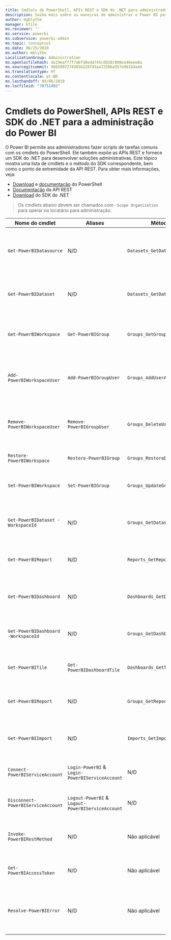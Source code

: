 ```yaml
---
title: Cmdlets do PowerShell, APIs REST e SDK do .NET para administradores
description: Saiba mais sobre as maneiras de administrar o Power BI por meio de scripts e APIs de programação.
author: mgblythe
manager: kfile
ms.reviewer: ''
ms.service: powerbi
ms.subservice: powerbi-admin
ms.topic: conceptual
ms.date: 06/25/2018
ms.author: mblythe
LocalizationGroup: Administration
ms.openlocfilehash: da19eaffff7abfd8edd745cdb58c008ea40eee8a
ms.sourcegitcommit: 9665997274301b228f45aa7250ba557e90164a4d
ms.translationtype: HT
ms.contentlocale: pt-BR
ms.lasthandoff: 09/06/2019
ms.locfileid: "70751492"
---
```

# <a name="powershell-cmdlets-rest-apis-and-net-sdk-for-power-bi-administration"></a>Cmdlets do PowerShell, APIs REST e SDK do .NET para a administração do Power BI
O Power BI permite aos administradores fazer scripts de tarefas comuns com os cmdlets do PowerShell. Ele também expõe as APIs REST e fornece um SDK do .NET para desenvolver soluções administrativas. Este tópico mostra uma lista de cmdlets e o método do SDK correspondente, bem como o ponto de extremidade da API REST. Para obter mais informações, veja:

- [Download](https://www.powershellgallery.com/packages/MicrosoftPowerBIMgmt/) e [documentação](https://docs.microsoft.com/powershell/power-bi/overview?view=powerbi-ps) do PowerShell
- [Documentação](https://docs.microsoft.com/rest/api/power-bi/admin) da API REST
- [Download](https://www.nuget.org/packages/Microsoft.PowerBI.Api/) do SDK do .NET

> Os cmdlets abaixo devem ser chamados com `-Scope Organization` para operar no locatário para administração.

| **Nome do cmdlet** | **Aliases** | **Método do SDK** | **Ponto de extremidade da API REST** | **Descrição** |
| --- | --- | --- | --- | --- |
| `Get-PowerBIDatasource` | N/D | `Datasets_GetDataSourcesAsAdmin` | /v1.0/myorg/admin/datasets/{datasetkey}/datasources | Obtém as fontes de dados para um determinado conjunto de dados. |
| `Get-PowerBIDataset` | N/D | `Datasets_GetDatasetsAsAdmin` | /v1.0/myorg/admin/datasets | Obtém a lista completa de conjuntos de dados em um locatário do Power BI. |
| `Get-PowerBIWorkspace` | `Get-PowerBIGroup` | `Groups_GetGroupsAsAdmin` | /v1.0/myorg/admin/groups | Obtém a lista completa de workspaces em um locatário do Power BI. |
| `Add-PowerBIWorkspaceUser` | `Add-PowerBIGroupUser` | `Groups_AddUserAsAdmin` | /v1.0/myorg/admin/groups/{groupId}/users | Adiciona um usuário como um membro a um determinado workspace. |
| `Remove-PowerBIWorkspaceUser` | `Remove-PowerBIGroupUser` | `Groups_DeleteUserAsAdmin` | /v1.0/myorg/admin/groups/{groupId}/users/{user} | Remove um usuário da lista de membros de um determinado workspace. |
| `Restore-PowerBIWorkspace` |`Restore-PowerBIGroup` | `Groups_RestoreDeletedGroupAsAdmin` | /v1.0/myorg/admin/groups/{groupId}/restore | Restaura um workspace excluído. |
| `Set-PowerBIWorkspace` |`Set-PowerBIGroup` | `Groups_UpdateGroupAsAdmin` | /v1.0/myorg/admin/groups/{groupId} | Atualiza as propriedades de um determinado workspace. |
| `Get-PowerBIDataset -WorkspaceId` | N/D | `Groups_GetDatasetsAsAdmin` | /v1.0/myorg/admin/groups/{group\_id}/datasets | Obtém os conjuntos de dados dentro de um determinado workspace. |
| `Get-PowerBIReport` | N/D | `Reports_GetReportsAsAdmin` | /v1.0/myorg/admin/reports | Obtém a lista completa de relatórios em um locatário do Power BI. |
| `Get-PowerBIDashboard` | N/D | `Dashboards_GetDashboardsAsAdmin` | /v1.0/myorg/admin/dashboards | Obtém a lista completa de dashboards em um locatário do Power BI. |
| `Get-PowerBIDashboard -WorkspaceId` | N/D | `Groups_GetDashboardsAsAdmin` | /v1.0/myorg/admin/groups/{group\_id}/dashboards | Obtém os dashboards dentro de um determinado workspace. |
| `Get-PowerBITile` | `Get-PowerBIDashboardTile` | `Dashboards_GetTilesAsAdmin` | /v1.0/myorg/admin/dashboards/{dashboard\_id}/tiles | Obtém os blocos de um determinado dashboard. |
| `Get-PowerBIReport` | N/D | `Groups_GetReportsAsAdmin` | /v1.0/myorg/admin/groups/{group\_id}/reports | Obtém os relatórios dentro de um determinado workspace. |
| `Get-PowerBIImport` | N/D | `Imports_GetImportsAsAdmin` | /v1.0/myorg/admin/imports | Obtém a lista completa de importações em um locatário do Power BI. |
| `Connect-PowerBIServiceAccount` | `Login-PowerBI` &  `Login-PowerBIServiceAccount` | N/D | N/D | Faça logon no Power BI e inicie uma sessão. |
| `Disconnect-PowerBIServiceAccount` | `Logout-PowerBI` & `Logout-PowerBIServiceAccount` | N/D | N/D | Faça logoff do Power BI e feche a sessão existente. |
| `Invoke-PowerBIRestMethod`| N/D | Não aplicável | N/D | Envie chamadas arbitrárias da API REST ao Power BI. |
| `Get-PowerBIAccessToken`| N/D | Não aplicável | N/D | Obtenha o token de acesso do Power BI em uma sessão. |
| `Resolve-PowerBIError`| N/D | Não aplicável | N/D | Obtenha informações detalhadas do erro para chamadas de cmdlet sem êxito. |
